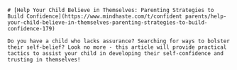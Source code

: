 
    # [Help Your Child Believe in Themselves: Parenting Strategies to Build Confidence](https://www.mindhaste.com/t/confident parents/help-your-child-believe-in-themselves-parenting-strategies-to-build-confidence-179)

    Do you have a child who lacks assurance? Searching for ways to bolster their self-belief? Look no more - this article will provide practical tactics to assist your child in developing their self-confidence and trusting in themselves!
    